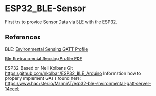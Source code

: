 # ESP32_BLE-Sensor

First try to provide Sensor Data via BLE with the ESP32.

## References
BLE:
[Environmental Sensing GATT Profile](https://www.bluetooth.com/specifications/gatt/viewer?attributeXmlFile=org.bluetooth.service.environmental_sensing.xml)

[Ble Environmental Sensing Profile PDF](https://www.bluetooth.org/docman/handlers/downloaddoc.ashx?doc_id=294796)

ESP32:
Based on Neil Kolbans Git
https://github.com/nkolban/ESP32_BLE_Arduino
Information how to properly implement GATT found here:
https://www.hackster.io/ManniAT/esp32-ble-environmental-gatt-server-14cceb

